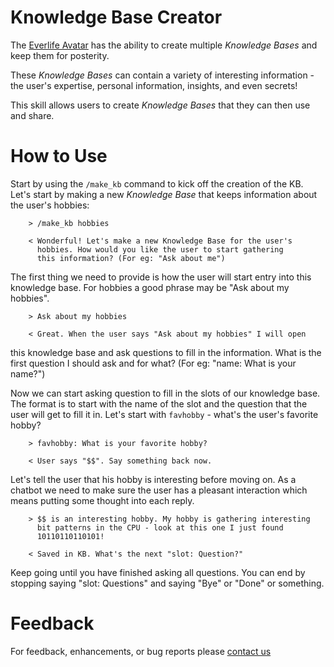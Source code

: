Knowledge Base Creator
======================

The [Everlife Avatar](https://github.com/everlifeai/everlife-node-releases/releases/)
has the ability to create multiple *Knowledge Bases* and keep them for
posterity.

These *Knowledge Bases* can contain a variety of interesting information -
the user's expertise, personal information, insights, and even secrets!

This skill allows users to create *Knowledge Bases* that they can then
use and share.

# How to Use

Start by using the `/make_kb` command to kick off the creation of the
KB. Let's start by making a new *Knowledge Base* that keeps information
about the user's hobbies:

        > /make_kb hobbies

        < Wonderful! Let's make a new Knowledge Base for the user's
          hobbies. How would you like the user to start gathering
          this information? (For eg: "Ask about me")

The first thing we need to provide is how the user will start entry into
this knowledge base. For hobbies a good phrase may be "Ask about my
hobbies".

        > Ask about my hobbies

        < Great. When the user says "Ask about my hobbies" I will open
this knowledge base and ask questions to fill in the information. What
is the first question I should ask and for what? (For eg: "name: What is
your name?")

Now we can start asking question to fill in the slots of our knowledge
base. The format is to start with the name of the slot and the question
that the user will get to fill it in. Let's start with `favhobby` -
what's the user's favorite hobby?

        > favhobby: What is your favorite hobby?

        < User says "$$". Say something back now.

Let's tell the user that his hobby is interesting before moving on. As a
chatbot we need to make sure the user has a pleasant interaction which
means putting some thought into each reply.

        > $$ is an interesting hobby. My hobby is gathering interesting
          bit patterns in the CPU - look at this one I just found
          10110110110101!

        < Saved in KB. What's the next "slot: Question?"

Keep going until you have finished asking all questions. You can end by
stopping saying "slot: Questions" and saying "Bye" or "Done" or
something.

# Feedback
For feedback, enhancements, or bug reports please [contact
us](https://everlife.ai)
